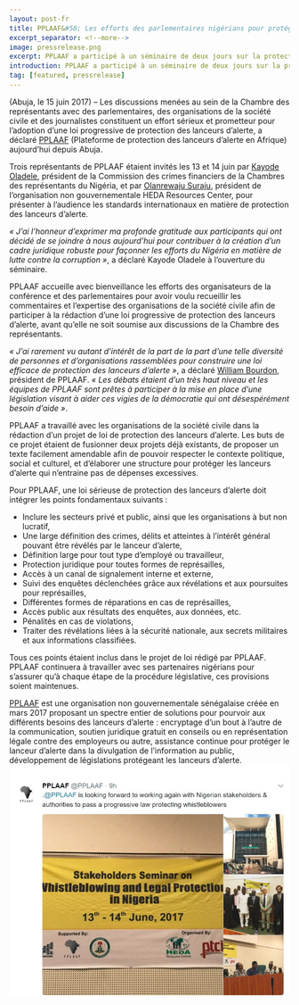 ```yaml
---
layout: post-fr
title: PPLAAF&#58; Les efforts des parlementaires nigérians pour protéger les lanceurs d’alerte méritent d’être soutenus
excerpt_separator: <!--more-->
image: pressrelease.png
excerpt: PPLAAF a participé à un séminaire de deux jours sur la protection juridique des lanceurs d’alerte
introduction: PPLAAF a participé à un séminaire de deux jours sur la protection juridique des lanceurs d’alerte
tag: [featured, pressrelease]
---
```


(Abuja, le 15 juin 2017) – Les discussions menées au sein de la Chambre des représentants avec des parlementaires, des organisations de la société civile et des journalistes constituent un effort sérieux et prometteur pour l’adoption d’une loi progressive de protection des lanceurs d’alerte, a déclaré [PPLAAF](https://pplaaf.org) (Plateforme de protection des lanceurs d’alerte en Afrique) aujourd’hui depuis Abuja. 

Trois représentants de PPLAAF étaient invités les 13 et 14 juin par [Kayode Oladele](https://en.wikipedia.org/wiki/Kayode_Oladele), président de la Commission des crimes financiers de la Chambres des représentants du Nigéria, et par [Olanrewaju Suraju](https://twitter.com/larryk371), président de l’organisation non gouvernementale HEDA Resources Center, pour présenter à l’audience les standards internationaux en matière de protection des lanceurs d’alerte. 

_« J’ai l’honneur d’exprimer ma profonde gratitude aux participants qui ont décidé de se joindre à nous aujourd’hui pour contribuer à la création d’un cadre juridique robuste pour façonner les efforts du Nigéria en matière de lutte contre la corruption »_, a déclaré Kayode Oladele à l’ouverture du séminaire. 

PPLAAF accueille avec bienveillance les efforts des organisateurs de la conférence et des parlementaires pour avoir voulu recueillir les commentaires et l’expertise des organisations de la société civile afin de participer à la rédaction d’une loi progressive de protection des lanceurs d’alerte, avant qu’elle ne soit soumise aux discussions de la Chambre des représentants.

_« J’ai rarement vu autant d’intérêt de la part de la part d’une telle diversité de personnes et d’organisations rassemblées pour construire une loi efficace de protection des lanceurs d’alerte »_, a déclaré [William Bourdon](https://pplaaf.org/who-we-are.html), président de PPLAAF. _« Les débats étaient d’un très haut niveau et les équipes de PPLAAF sont prêtes à participer à la mise en place d’une législation visant à aider ces vigies de la démocratie qui ont désespérément besoin d’aide »_.

PPLAAF a travaillé avec les organisations de la société civile dans la rédaction d’un projet de loi de protection des lanceurs d’alerte. Les buts de ce projet étaient de fusionner deux projets déjà existants, de proposer un texte facilement amendable afin de pouvoir respecter le contexte politique, social et culturel, et d’élaborer une structure pour protéger les lanceurs d’alerte qui n’entraine pas de dépenses excessives. 

Pour PPLAAF, une loi sérieuse de protection des lanceurs d’alerte doit intégrer les points fondamentaux suivants :
-	Inclure les secteurs privé et public, ainsi que les organisations à but non lucratif,
-	Une large définition des crimes, délits et atteintes à l’intérêt général pouvant être révélés par le lanceur d’alerte,
-	Définition large pour tout type d’employé ou travailleur,
-	Protection juridique pour toutes formes de représailles,
-	Accès à un canal de signalement interne et externe,
-	Suivi des enquêtes déclenchées grâce aux révélations et aux poursuites pour représailles,
-	Différentes formes de réparations en cas de représailles,
-	Accès public aux résultats des enquêtes, aux données, etc.
-	Pénalités en cas de violations,
-	Traiter des révélations liées à la sécurité nationale, aux secrets militaires et aux informations classifiées. 

Tous ces points étaient inclus dans le projet de loi rédigé par PPLAAF. PPLAAF continuera à travailler avec ses partenaires nigérians pour s’assurer qu’à chaque étape de la procédure législative, ces provisions soient maintenues.

[PPLAAF](https://pplaaf.org/faq.html) est une organisation non gouvernementale sénégalaise créée en mars 2017 proposant un spectre entier de solutions pour pourvoir aux différents besoins des lanceurs d’alerte : encryptage d’un bout à l’autre de la communication, soutien juridique gratuit en conseils ou en représentation légale contre des employeurs ou autre, assistance continue pour protéger le lanceur d’alerte dans la divulgation de l’information au public, développement de législations protégeant les lanceurs d’alerte. 
<br>
<img class="img-responsive img-post center-block" src="/assets/img/posts/nigeria-seminar-1.jpg">

<br>
